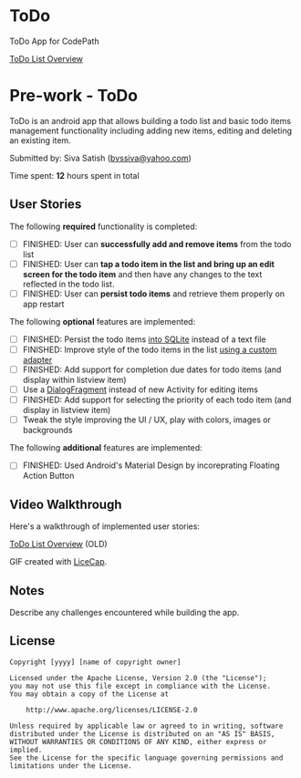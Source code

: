 # ToDo
ToDo App for CodePath

[ToDo List Overview](http://i.imgur.com/5UZAVl3.gifv)
# Pre-work - ToDo

ToDo is an android app that allows building a todo list and basic todo items management functionality including adding new items, editing and deleting an existing item.

Submitted by: Siva Satish (bvssiva@yahoo.com)

Time spent: **12** hours spent in total

## User Stories

The following **required** functionality is completed:

* [ ] FINISHED: User can **successfully add and remove items** from the todo list
* [ ] FINISHED: User can **tap a todo item in the list and bring up an edit screen for the todo item** and then have any changes to the text reflected in the todo list.
* [ ] FINISHED: User can **persist todo items** and retrieve them properly on app restart

The following **optional** features are implemented:

* [ ] FINISHED: Persist the todo items [into SQLite](http://guides.codepath.com/android/Persisting-Data-to-the-Device#sqlite) instead of a text file
* [ ] FINISHED: Improve style of the todo items in the list [using a custom adapter](http://guides.codepath.com/android/Using-an-ArrayAdapter-with-ListView)
* [ ] FINISHED: Add support for completion due dates for todo items (and display within listview item)
* [ ] Use a [DialogFragment](http://guides.codepath.com/android/Using-DialogFragment) instead of new Activity for editing items
* [ ] FINISHED: Add support for selecting the priority of each todo item (and display in listview item)
* [ ] Tweak the style improving the UI / UX, play with colors, images or backgrounds

The following **additional** features are implemented:

* [ ] FINISHED: Used Android's Material Design by incoreprating Floating Action Button

## Video Walkthrough 

Here's a walkthrough of implemented user stories:

[ToDo List Overview](http://i.imgur.com/5UZAVl3.gifv) (OLD)

GIF created with [LiceCap](http://www.cockos.com/licecap/).

## Notes

Describe any challenges encountered while building the app.

## License

    Copyright [yyyy] [name of copyright owner]

    Licensed under the Apache License, Version 2.0 (the "License");
    you may not use this file except in compliance with the License.
    You may obtain a copy of the License at

        http://www.apache.org/licenses/LICENSE-2.0

    Unless required by applicable law or agreed to in writing, software
    distributed under the License is distributed on an "AS IS" BASIS,
    WITHOUT WARRANTIES OR CONDITIONS OF ANY KIND, either express or implied.
    See the License for the specific language governing permissions and
    limitations under the License.


